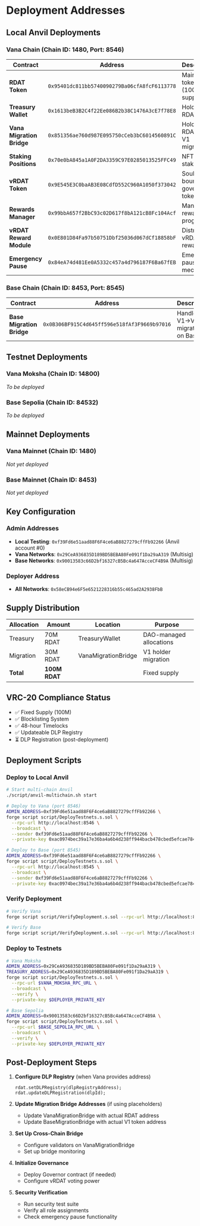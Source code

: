 # Deployment Addresses

## Local Anvil Deployments

### Vana Chain (Chain ID: 1480, Port: 8546)

| Contract | Address | Description |
|----------|---------|-------------|
| **RDAT Token** | `0x95401dc811bb5740090279Ba06cfA8fcF6113778` | Main V2 token (100M supply) |
| **Treasury Wallet** | `0x1613beB3B2C4f22Ee086B2b38C1476A3cE7f78E8` | Holds 70M RDAT |
| **Vana Migration Bridge** | `0x851356ae760d987E095750cCeb3bC6014560891C` | Holds 30M RDAT for V1 migration |
| **Staking Positions** | `0x70e0bA845a1A0F2DA3359C97E0285013525FFC49` | NFT-based staking |
| **vRDAT Token** | `0x9E545E3C0baAB3E08CdfD552C960A1050f373042` | Soul-bound governance token |
| **Rewards Manager** | `0x99bbA657f2BbC93c02D617f8bA121cB8Fc104Acf` | Manages reward programs |
| **vRDAT Reward Module** | `0x0E801D84Fa97b50751Dbf25036d067dCf18858bF` | Distributes vRDAT rewards |
| **Emergency Pause** | `0x84eA74d481Ee0A5332c457a4d796187F6Ba67fEB` | Emergency pause mechanism |

### Base Chain (Chain ID: 8453, Port: 8545)

| Contract | Address | Description |
|----------|---------|-------------|
| **Base Migration Bridge** | `0x0B306BF915C4d645ff596e518fAf3F9669b97016` | Handles V1→V2 migration on Base |

## Testnet Deployments

### Vana Moksha (Chain ID: 14800)
*To be deployed*

### Base Sepolia (Chain ID: 84532)
*To be deployed*

## Mainnet Deployments

### Vana Mainnet (Chain ID: 1480)
*Not yet deployed*

### Base Mainnet (Chain ID: 8453)
*Not yet deployed*

## Key Configuration

### Admin Addresses
- **Local Testing**: `0xf39Fd6e51aad88F6F4ce6aB8827279cffFb92266` (Anvil account #0)
- **Vana Networks**: `0x29CeA936835D189BD5BEBA80Fe091f1Da29aA319` (Multisig)
- **Base Networks**: `0x90013583c66D2bf16327cB5Bc4a647AcceCF4B9A` (Multisig)

### Deployer Address
- **All Networks**: `0x58eCB94e6F5e6521228316b55c465ad2A2938FbB`

## Supply Distribution

| Allocation | Amount | Location | Purpose |
|------------|--------|----------|---------|
| Treasury | 70M RDAT | TreasuryWallet | DAO-managed allocations |
| Migration | 30M RDAT | VanaMigrationBridge | V1 holder migration |
| **Total** | **100M RDAT** | | Fixed supply |

## VRC-20 Compliance Status

- ✅ Fixed Supply (100M)
- ✅ Blocklisting System
- ✅ 48-hour Timelocks
- ✅ Updateable DLP Registry
- ⏳ DLP Registration (post-deployment)

## Deployment Scripts

### Deploy to Local Anvil
```bash
# Start multi-chain Anvil
./script/anvil-multichain.sh start

# Deploy to Vana (port 8546)
ADMIN_ADDRESS=0xf39Fd6e51aad88F6F4ce6aB8827279cffFb92266 \
forge script script/DeployTestnets.s.sol \
  --rpc-url http://localhost:8546 \
  --broadcast \
  --sender 0xf39Fd6e51aad88F6F4ce6aB8827279cffFb92266 \
  --private-key 0xac0974bec39a17e36ba4a6b4d238ff944bacb478cbed5efcae784d7bf4f2ff80

# Deploy to Base (port 8545)
ADMIN_ADDRESS=0xf39Fd6e51aad88F6F4ce6aB8827279cffFb92266 \
forge script script/DeployTestnets.s.sol \
  --rpc-url http://localhost:8545 \
  --broadcast \
  --sender 0xf39Fd6e51aad88F6F4ce6aB8827279cffFb92266 \
  --private-key 0xac0974bec39a17e36ba4a6b4d238ff944bacb478cbed5efcae784d7bf4f2ff80
```

### Verify Deployment
```bash
# Verify Vana
forge script script/VerifyDeployment.s.sol --rpc-url http://localhost:8546

# Verify Base
forge script script/VerifyDeployment.s.sol --rpc-url http://localhost:8545
```

### Deploy to Testnets
```bash
# Vana Moksha
ADMIN_ADDRESS=0x29CeA936835D189BD5BEBA80Fe091f1Da29aA319 \
TREASURY_ADDRESS=0x29CeA936835D189BD5BEBA80Fe091f1Da29aA319 \
forge script script/DeployTestnets.s.sol \
  --rpc-url $VANA_MOKSHA_RPC_URL \
  --broadcast \
  --verify \
  --private-key $DEPLOYER_PRIVATE_KEY

# Base Sepolia
ADMIN_ADDRESS=0x90013583c66D2bf16327cB5Bc4a647AcceCF4B9A \
forge script script/DeployTestnets.s.sol \
  --rpc-url $BASE_SEPOLIA_RPC_URL \
  --broadcast \
  --verify \
  --private-key $DEPLOYER_PRIVATE_KEY
```

## Post-Deployment Steps

1. **Configure DLP Registry** (when Vana provides address)
   ```solidity
   rdat.setDLPRegistry(dlpRegistryAddress);
   rdat.updateDLPRegistration(dlpId);
   ```

2. **Update Migration Bridge Addresses** (if using placeholders)
   - Update VanaMigrationBridge with actual RDAT address
   - Update BaseMigrationBridge with actual V1 token address

3. **Set Up Cross-Chain Bridge**
   - Configure validators on VanaMigrationBridge
   - Set up bridge monitoring

4. **Initialize Governance**
   - Deploy Governor contract (if needed)
   - Configure vRDAT voting power

5. **Security Verification**
   - Run security test suite
   - Verify all role assignments
   - Check emergency pause functionality